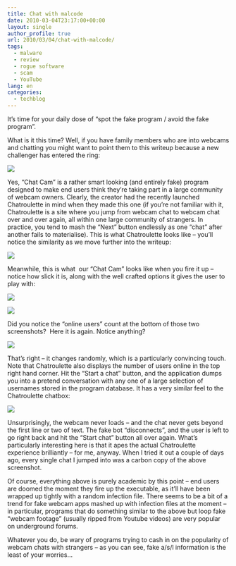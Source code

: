 ```yaml
---
title: Chat with malcode
date: 2010-03-04T23:17:00+00:00
layout: single
author_profile: true
url: 2010/03/04/chat-with-malcode/
tags:
  - malware
  - review
  - rogue software
  - scam
  - YouTube
lang: en
categories: 
  - techblog
---
```

It’s time for your daily dose of “spot the fake program / avoid the fake program”.

What is it this time? Well, if you have family members who are into webcams and chatting you might want to point them to this writeup because a new challenger has entered the ring:

[![](http://2.bp.blogspot.com/_vaUVXcmC3OI/S5A3BZ7OkoI/AAAAAAAABJM/gpYDKJfbdX0/s640/fkcam1.jpg)](http://2.bp.blogspot.com/_vaUVXcmC3OI/S5A3BZ7OkoI/AAAAAAAABJM/gpYDKJfbdX0/s1600-h/fkcam1.jpg)

Yes, “Chat Cam” is a rather smart looking (and entirely fake) program designed to make end users think they’re taking part in a large community of webcam owners. Clearly, the creator had the recently launched Chatroulette in mind when they made this one (if you’re not familiar with it, Chatroulette is a site where you jump from webcam chat to webcam chat over and over again, all within one large community of strangers. In practice, you tend to mash the “Next” button endlessly as one “chat” after another fails to materialise). This is what Chatroulette looks like – you’ll notice the similarity as we move further into the writeup:

[![](http://1.bp.blogspot.com/_vaUVXcmC3OI/S5A3A5Z_3ZI/AAAAAAAABJE/K4nkPM-aKv4/s640/fkcam0.jpg)](http://1.bp.blogspot.com/_vaUVXcmC3OI/S5A3A5Z_3ZI/AAAAAAAABJE/K4nkPM-aKv4/s1600-h/fkcam0.jpg)

Meanwhile, this is what  our “Chat Cam” looks like when you fire it up – notice how slick it is, along with the well crafted options it gives the user to play with:

[![](http://4.bp.blogspot.com/_vaUVXcmC3OI/S5A3CTwoxNI/AAAAAAAABJU/KiZMWzUp3H8/s640/fkcam2.jpg)](http://4.bp.blogspot.com/_vaUVXcmC3OI/S5A3CTwoxNI/AAAAAAAABJU/KiZMWzUp3H8/s1600-h/fkcam2.jpg)

[![](http://4.bp.blogspot.com/_vaUVXcmC3OI/S5A3D_AeurI/AAAAAAAABJc/9lYaHza8eZk/s640/fkcam3.jpg)](http://4.bp.blogspot.com/_vaUVXcmC3OI/S5A3D_AeurI/AAAAAAAABJc/9lYaHza8eZk/s1600-h/fkcam3.jpg)

Did you notice the “online users” count at the bottom of those two screenshots?  Here it is again. Notice anything?

[![](http://2.bp.blogspot.com/_vaUVXcmC3OI/S5A3EkqJDsI/AAAAAAAABJk/v_dUotf0TIc/s640/fkcam5.jpg)](http://2.bp.blogspot.com/_vaUVXcmC3OI/S5A3EkqJDsI/AAAAAAAABJk/v_dUotf0TIc/s1600-h/fkcam5.jpg)

That’s right – it changes randomly, which is a particularly convincing touch. Note that Chatroulette also displays the number of users online in the top right hand corner. Hit the “Start a chat” button, and the application dumps you into a pretend conversation with any one of a large selection of usernames stored in the program database. It has a very similar feel to the Chatroulette chatbox:

[![](http://1.bp.blogspot.com/_vaUVXcmC3OI/S5A3GHvW4tI/AAAAAAAABJs/UimFTf_2syY/s640/fkcam6.jpg)](http://1.bp.blogspot.com/_vaUVXcmC3OI/S5A3GHvW4tI/AAAAAAAABJs/UimFTf_2syY/s1600-h/fkcam6.jpg)

Unsurprisingly, the webcam never loads – and the chat never gets beyond the first line or two of text. The fake bot “disconnects”, and the user is left to go right back and hit the “Start chat” button all over again. What’s particularly interesting here is that it apes the actual Chatroulette experience brilliantly – for me, anyway. When I tried it out a couple of days ago, every single chat I jumped into was a carbon copy of the above screenshot.

Of course, everything above is purely academic by this point – end users are doomed the moment they fire up the executable, as it’ll have been wrapped up tightly with a random infection file. There seems to be a bit of a trend for fake webcam apps mashed up with infection files at the moment – in particular, programs that do something similar to the above but loop fake “webcam footage” (usually ripped from Youtube videos) are very popular on underground forums.

Whatever you do, be wary of programs trying to cash in on the popularity of webcam chats with strangers – as you can see, fake a/s/l information is the least of your worries…